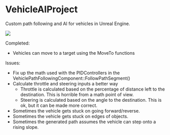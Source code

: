 # VehicleAIProject
Custom path following and AI for vehicles in Unreal Engine.

![](http://i.imgur.com/vCHaLjK.gif)

Completed:

* Vehicles can move to a target using the MoveTo functions

Issues:

* Fix up the math used with the PIDControllers in the VehiclePathFollowingComponent::FollowPathSegment()
* Calculate throttle and steering inputs a better way
  * Throttle is calculated based on the percentage of distance left to the destination. This is horrible from a math point of view.
  * Steering is calculated based on the angle to the destination. This is ok, but it can be made more correct.
* Sometimes the vehicle gets stuck on going forward/reverse.
* Sometimes the vehicle gets stuck on edges of objects.
* Sometimes the generated path assumes the vehicle can step onto a rising slope.
